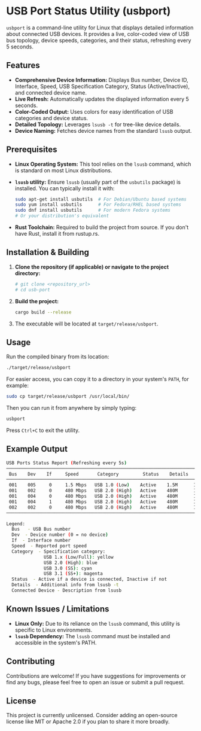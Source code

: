 # USB Port Status Utility (usbport)

`usbport` is a command-line utility for Linux that displays detailed information about connected USB devices. It provides a live, color-coded view of USB bus topology, device speeds, categories, and their status, refreshing every 5 seconds.

## Features

* **Comprehensive Device Information:** Displays Bus number, Device ID, Interface, Speed, USB Specification Category, Status (Active/Inactive), and connected device name.
* **Live Refresh:** Automatically updates the displayed information every 5 seconds.
* **Color-Coded Output:** Uses colors for easy identification of USB categories and device status.
* **Detailed Topology:** Leverages `lsusb -t` for tree-like device details.
* **Device Naming:** Fetches device names from the standard `lsusb` output.

## Prerequisites

* **Linux Operating System:** This tool relies on the `lsusb` command, which is standard on most Linux distributions.
* **`lsusb` utility:** Ensure `lsusb` (usually part of the `usbutils` package) is installed. You can typically install it with:

    ```bash
    sudo apt-get install usbutils  # For Debian/Ubuntu based systems
    sudo yum install usbutils      # For Fedora/RHEL based systems
    sudo dnf install usbutils      # For modern Fedora systems
    # Or your distribution's equivalent
    ```

* **Rust Toolchain:** Required to build the project from source. If you don't have Rust, install it from rustup.rs.

## Installation & Building

1. **Clone the repository (if applicable) or navigate to the project directory:**

    ```bash
    # git clone <repository_url>
    # cd usb-port
    ```

2. **Build the project:**

    ```bash
    cargo build --release
    ```

3. The executable will be located at `target/release/usbport`.

## Usage

Run the compiled binary from its location:

```bash
./target/release/usbport
```

For easier access, you can copy it to a directory in your system's `PATH`, for example:

```bash
sudo cp target/release/usbport /usr/local/bin/
```

Then you can run it from anywhere by simply typing:

```bash
usbport
```

Press `Ctrl+C` to exit the utility.

## Example Output

```sh
USB Ports Status Report (Refreshing every 5s)
────────────────────────────────────────────────────────────────────────────────────────────────────────────────────────
 Bus    Dev    If     Speed       Category         Status    Details   Connected Device
────────────────────────────────────────────────────────────────────────────────────────────────────────────────────────
 001    005     0     1.5 Mbps   USB 1.0 (Low)    Active    1.5M      ID 093a:2510 Pixart Imaging, Inc. Optical Mouse
 001    002     0     480 Mbps   USB 2.0 (High)   Active    480M      ID 05e3:0608 Genesys Logic, Inc. Hub
 001    004     0     480 Mbps   USB 2.0 (High)   Active    480M      ID 1bcf:2c70 Sunplus Innovation Technology Inc. Integrated Camera
 001    004     1     480 Mbps   USB 2.0 (High)   Active    480M      ID 1bcf:2c70 Sunplus Innovation Technology Inc. Integrated Camera
 002    002     0     480 Mbps   USB 2.0 (High)   Active    480M      ID 8087:8001 Intel Corp. Integrated Hub
────────────────────────────────────────────────────────────────────────────────────────────────────────────────────────

Legend:
  Bus   - USB Bus number
  Dev  - Device number (0 = no device)
  If  - Interface number
  Speed  - Reported port speed
  Category  - Specification category:
              USB 1.x (Low/Full): yellow
              USB 2.0 (High): blue
              USB 3.0 (SS): cyan
              USB 3.1 (SS+): magenta
  Status  - Active if a device is connected, Inactive if not
  Details  - Additional info from lsusb -t
  Connected Device - Description from lsusb
```

## Known Issues / Limitations

* **Linux Only:** Due to its reliance on the `lsusb` command, this utility is specific to Linux environments.
* **`lsusb` Dependency:** The `lsusb` command must be installed and accessible in the system's PATH.

## Contributing

Contributions are welcome! If you have suggestions for improvements or find any bugs, please feel free to open an issue or submit a pull request.

## License

This project is currently unlicensed. Consider adding an open-source license like MIT or Apache 2.0 if you plan to share it more broadly.
